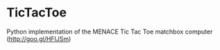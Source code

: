 # TicTacToe
Python implementation of the MENACE Tic Tac Toe matchbox computer (http://goo.gl/HFIJSm)
